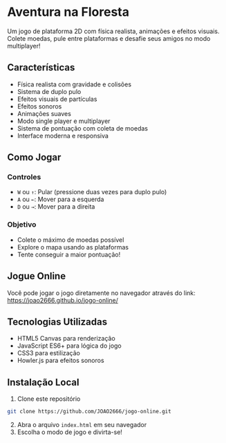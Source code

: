 # Aventura na Floresta

Um jogo de plataforma 2D com física realista, animações e efeitos visuais. Colete moedas, pule entre plataformas e desafie seus amigos no modo multiplayer!

## Características

- Física realista com gravidade e colisões
- Sistema de duplo pulo
- Efeitos visuais de partículas
- Efeitos sonoros
- Animações suaves
- Modo single player e multiplayer
- Sistema de pontuação com coleta de moedas
- Interface moderna e responsiva

## Como Jogar

### Controles
- `W` ou `↑`: Pular (pressione duas vezes para duplo pulo)
- `A` ou `←`: Mover para a esquerda
- `D` ou `→`: Mover para a direita

### Objetivo
- Colete o máximo de moedas possível
- Explore o mapa usando as plataformas
- Tente conseguir a maior pontuação!

## Jogue Online

Você pode jogar o jogo diretamente no navegador através do link:
https://joao2666.github.io/jogo-online/

## Tecnologias Utilizadas

- HTML5 Canvas para renderização
- JavaScript ES6+ para lógica do jogo
- CSS3 para estilização
- Howler.js para efeitos sonoros

## Instalação Local

1. Clone este repositório
```bash
git clone https://github.com/JOAO2666/jogo-online.git
```

2. Abra o arquivo `index.html` em seu navegador
3. Escolha o modo de jogo e divirta-se!
